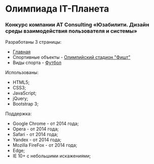 <h1>Олимпиада IT-Планета</h1>
<h3>Конкурс компании AT Consulting «Юзабилити. Дизайн среды взаимодействия пользователя и системы»</h3>
<p>Разработаны 3 страницы:
  <ul>
    <li><a href="https://zaytsevaleksandrv.github.io/universiade/index.html" target="_blank">Главная</a></li>
    <li>Спортивные объекты - <a href="https://zaytsevaleksandrv.github.io/universiade/object.html" target="_blank">Олимпийский стадион "Фишт"</a></li>
    <li>Виды спорта - <a href="https://zaytsevaleksandrv.github.io/universiade/sports.html" target="_blank">Футбол</a></li>
  </ul>
  Использованы:
  <ul>
    <li>HTML5;</li>
    <li>CSS3;</li>
    <li>JavaScript;</li>
    <li>jQuery;</li>
    <li>Bootstrap 3;</li>
  </ul>
  Поддержка:
   <ul>
    <li>Google Chrome - от 2014 года;</li>
    <li>Opera -  от 2014 года;</li>
    <li>Safari - от 2014 года;</li>
    <li>Yandex - от 2014 года;</li>
    <li>Mozilla FireFox -  от 2014 года;</li>
    <li>Edge;</li>
    <li>IE 10+ с небольшими искажениями;</li>
  </ul>
</p>
